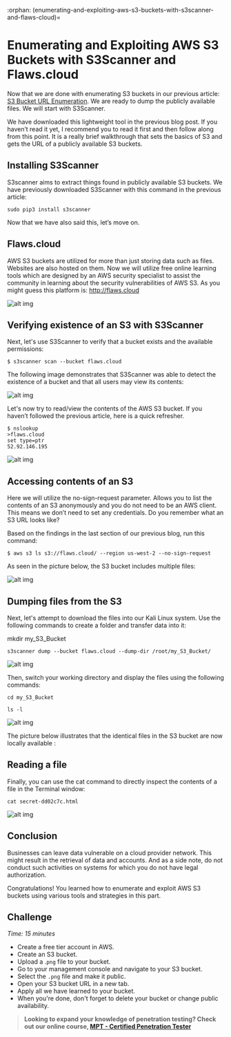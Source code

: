 :orphan:
(enumerating-and-exploiting-aws-s3-buckets-with-s3scanner-and-flaws-cloud)=

# Enumerating and Exploiting AWS S3 Buckets with S3Scanner and Flaws.cloud

Now that we are done with enumerating S3 buckets in our previous article: [S3 Bucket URL Enumeration](s3-bucket-url-enumeration). We are ready to dump the publicly available files. We will start with S3Scanner.

We have downloaded this lightweight tool in the previous blog post. If you haven’t read it yet, I recommend you to read it first and then follow along from this point. It is a really brief walkthrough that sets the basics of S3 and gets the URL of a publicly available S3 buckets.

## Installing S3Scanner

S3scanner aims to extract things found in publicly available S3 buckets. We have previously downloaded S3Scanner with this command in the previous article:

`sudo pip3 install s3scanner`

Now that we have also said this, let’s move on.

## Flaws.cloud

AWS S3 buckets are utilized for more than just storing data such as files. Websites are also hosted on them. Now we will utilize free online learning tools which are designed by an AWS security specialist to assist the community in learning about the security vulnerabilities of AWS S3. As you might guess this platform is: http://flaws.cloud

![alt img](images/cloud-pentesting-25.png)

## Verifying existence of an S3 with S3Scanner

Next, let's use S3Scanner to verify that a bucket exists and the available permissions:

`$ s3scanner scan --bucket flaws.cloud`

The following image demonstrates that S3Scanner was able to detect the existence of a bucket and that all users may view its contents:

![alt img](images/cloud-pentesting-27.png)

Let's now try to read/view the contents of the AWS S3 bucket. If you haven’t followed the previous article, here is a quick refresher.

```
$ nslookup
>flaws.cloud
set type=ptr
52.92.146.195
```

![alt img](images/cloud-pentesting-29.png)

## Accessing contents of an S3

Here we will utilize the no-sign-request parameter. Allows you to list the contents of an S3 anonymously and you do not need to be an AWS client. This means we don’t need to set any credentials. Do you remember what an S3 URL looks like?

Based on the findings in the last section of our previous blog, run this command:

`$ aws s3 ls s3://flaws.cloud/ --region us-west-2 --no-sign-request`

As seen in the picture below, the S3 bucket includes multiple files:

![alt img](images/cloud-pentesting-30.png)

## Dumping files from the S3

Next, let's attempt to download the files into our Kali Linux system. Use the following commands to create a folder and transfer data into it:

mkdir my_S3_Bucket

`s3scanner dump --bucket flaws.cloud --dump-dir /root/my_S3_Bucket/`

![alt img](images/cloud-pentesting-31.png)

Then, switch your working directory and display the files using the following commands:

`cd my_S3_Bucket`

`ls -l`

![alt img](images/cloud-pentesting-32.png)

The picture below illustrates that the identical files in the S3 bucket are now locally available :

## Reading a file

Finally, you can use the cat command to directly inspect the contents of a file in the Terminal window:

`cat secret-dd02c7c.html `

![alt img](images/cloud-pentesting-33.png)

## Conclusion

Businesses can leave data vulnerable on a cloud provider network. This might result in the retrieval of data and accounts. And as a side note, do not conduct such activities on systems for which you do not have legal authorization.

Congratulations! You learned how to enumerate and exploit AWS S3 buckets using various tools and strategies in this part.

## Challenge

_Time: 15 minutes_

- Create a free tier account in AWS.
- Create an S3 bucket.
- Upload a .`png` file to your bucket.
- Go to your management console and navigate to your S3 bucket.
- Select the `.png` file and make it public.
- Open your S3 bucket URL in a new tab.
- Apply all we have learned to your bucket.
- When you're done, don't forget to delete your bucket or change public availability.

> **Looking to expand your knowledge of penetration testing? Check out our online course, [MPT - Certified Penetration Tester](https://www.mosse-institute.com/certifications/mpt-certified-penetration-tester.html)**

